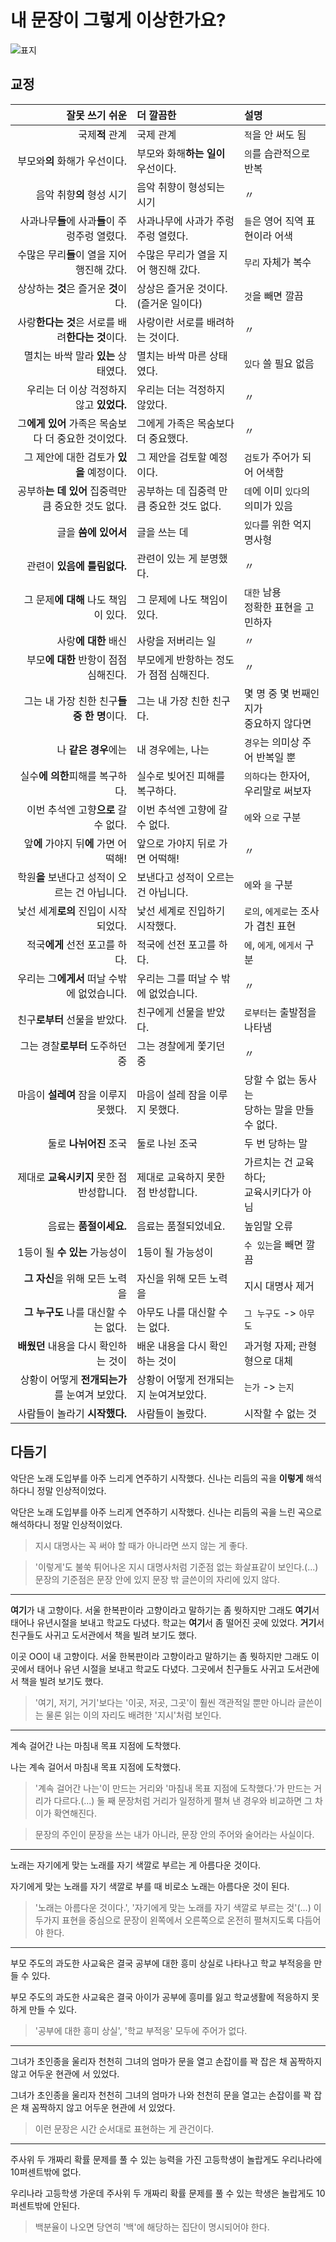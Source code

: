 # 내 문장이 그렇게 이상한가요?

![표지](img/title.jpg)


## 교정

| 잘못 쓰기 쉬운                                      | 더 깔끔한                                 | 설명                                             |
| ---:                                                | :---                                      | :---                                             |
| 국제**적** 관계                                     | 국제 관계                                 | `적`을 안 써도 됨                                |
| 부모와**의** 화해가 우선이다.                       | 부모와 화해**하는 일이** 우선이다.        | `의`를 습관적으로 반복                           |
| 음악 취향**의** 형성 시기                           | 음악 취향이 형성되는 시기                 | 〃                                               |
| 사과나무**들**에 사과**들**이 주렁주렁 열렸다.      | 사과나무에 사과가 주렁주렁 열렸다.        | `들`은 영어 직역 표현이라 어색                   |
| 수많은 무리**들**이 열을 지어 행진해 갔다.          | 수많은 무리가 열을 지어 행진해 갔다.      | `무리` 자체가 복수                               |
| 상상하는 **것**은 즐거운 **것**이다.                | 상상은 즐거운 것이다.(즐거운 일이다)      | `것`을 빼면 깔끔                                 |
| 사랑**한다는 것**은 서로를 배려**한다는 것**이다.   | 사랑이란 서로를 배려하는 것이다.          | 〃                                               |
| 멸치는 바싹 말라 **있는** 상태였다.                 | 멸치는 바싹 마른 상태였다.                | `있다` 쓸 필요 없음                              |
| 우리는 더 이상 걱정하지 않고 **있었다.**            | 우리는 더는 걱정하지 않았다.              | 〃                                               |
| 그**에게 있어** 가족은 목숨보다 더 중요한 것이었다. | 그에게 가족은 목숨보다 더 중요했다.       | 〃                                               |
| 그 제안에 대한 검토가 **있을** 예정이다.            | 그 제안을 검토할 예정이다.                | `검토`가 주어가 되어 어색함                      |
| 공부하**는 데 있어** 집중력만큼 중요한 것도 없다.   | 공부하는 데 집중력 만큼 중요한 것도 없다. | `데`에 이미 `있다`의 의미가 있음                 |
| 글을 **씀에 있어서**                                | 글을 쓰는 데                              | `있다`를 위한 억지 명사형                        |
| 관련이 **있음에 틀림없다.**                         | 관련이 있는 게 분명했다.                  | 〃                                               |
| 그 문제**에 대해** 나도 책임이 있다.                | 그 문제에 나도 책임이 있다.               | `대한` 남용<br>정확한 표현을 고민하자            |
| 사랑**에 대한** 배신                                | 사랑을 저버리는 일                        | 〃                                               |
| 부모**에 대한** 반항이 점점 심해진다.               | 부모에게 반항하는 정도가 점점 심해진다.   | 〃                                               |
| 그는 내 가장 친한 친구**들 중 한 명**이다.          | 그는 내 가장 친한 친구다.                 | 몇 명 중 몇 번째인지가<br>중요하지 않다면        |
| 나 **같은 경우**에는                                | 내 경우에는, 나는                         | `경우`는 의미상 주어 반복일 뿐                   |
| 실수**에 의한**피해를 복구하다.                     | 실수로 빚어진 피해를 복구하다.            | `의하다`는 한자어, 우리말로 써보자               |
| 이번 추석엔 고향**으로** 갈 수 없다.                | 이번 추석엔 고향에 갈 수 없다.            | `에`와 `으로` 구분                               |
| 앞**에** 가야지 뒤**에** 가면 어떡해!               | 앞으로 가야지 뒤로 가면 어떡해!           | 〃                                               |
| 학원**을** 보낸다고 성적이 오르는 건 아닙니다.      | 보낸다고 성적이 오르는 건 아닙니다.       | `에`와 `을` 구분                                 |
| 낯선 세계**로의** 진입이 시작되었다.                | 낯선 세계로 진입하기 시작했다.            | `로의`, `에게로`는 조사가 겹친 표현              |
| 적국**에게** 선전 포고를 하다.                      | 적국에 선전 포고를 하다.                  | `에`, `에게`, `에게서`  구분                     |
| 우리는 그**에게서** 떠날 수밖에 없었습니다.         | 우리는 그를 떠날 수 밖에 없었습니다.      | 〃                                               |
| 친구**로부터** 선물을 받았다.                       | 친구에게 선물을 받았다.                   | `로부터`는 출발점을 나타냄                       |
| 그는 경찰**로부터** 도주하던 중                     | 그는 경찰에게 쫓기던 중                   | 〃                                               |
| 마음이 **설레여** 잠을 이루지 못했다.               | 마음이 설레 잠을 이루지 못했다.           | 당할 수 없는 동사는<br>당하는 말을 만들 수 없다. |
| 둘로 **나뉘어진** 조국                              | 둘로 나뉜 조국                            | 두 번 당하는 말                                  |
| 제대로 **교육시키지** 못한 점 반성합니다.           | 제대로 교육하지 못한 점 반성합니다.       | 가르치는 건 교육하다;<br>교육시키다가 아님       |
| 음료는 **품절이세요.**                              | 음료는 품절되었네요.                      | 높임말 오류                                      |
| 1등이 될 **수 있는** 가능성이                       | 1등이 될 가능성이                         | `수 있는`을 빼면 깔끔                            |
| **그 자신**을 위해 모든 노력을                      | 자신을 위해 모든 노력을                   | 지시 대명사 제거                                 |
| **그 누구도** 나를 대신할 수는 없다.                | 아무도 나를 대신할 수는 없다.             | `그 누구도` -> `아무도`                          |
| **배웠던** 내용을 다시 확인하는 것이                | 배운 내용을 다시 확인하는 것이            | 과거형 자제; 관형형으로 대체                     |
| 상황이 어떻게 **전개되는가**를 눈여겨 보았다.       | 상황이 어떻게 전개되는지 눈여겨보았다.    | `는가` -> `는지`                                 |
| 사람들이 놀라기 **시작했다.**                       | 사람들이 놀랐다.                          | 시작할 수 없는 것                                |


## 다듬기

악단은 노래 도입부를 아주 느리게 연주하기 시작했다. 신나는 리듬의 곡을 **이렇게** 해석하다니 정말 인상적이었다.

악단은 노래 도입부를 아주 느리게 연주하기 시작했다. 신나는 리듬의 곡을 느린 곡으로 해석하다니 정말 인상적이었다.

> 지시 대명사는 꼭 써야 할 때가 아니라면 쓰지 않는 게 좋다.

> '이렇게'도 불쑥 튀어나온 지시 대명사처럼 기준점 없는 화살표같이 보인다.(...)
> 문장의 기준점은 문장 안에 있지 문장 밖 글쓴이의 자리에 있지 않다.

---

**여기**가 내 고향이다. 서울 한복판이라 고향이라고 말하기는 좀 뭣하지만 그래도 **여기**서 태어나 유년시절을 보내고 학교도 다녔다.
학교는 **여기**서 좀 떨어진 곳에 있었다. **거기**서 친구들도 사귀고 도서관에서 책을 빌려 보기도 했다.

이곳 OO이 내 고향이다. 서울 한복판이라 고향이라고 말하기는 좀 뭣하지만 그래도 이곳에서 태어나 유년 시절을 보내고 학교도 다녔다.
그곳에서 친구들도 사귀고 도서관에서 책을 빌려 보기도 했다.

> '여기, 저기, 거기'보다는 '이곳, 저곳, 그곳'이 훨씬 객관적일 뿐만 아니라
> 글쓴이는 물론 읽는 이의 자리도 배려한 '지시'처럼 보인다.

---

계속 걸어간 나는 마침내 목표 지점에 도착했다.

나는 계속 걸어서 마침내 목표 지점에 도착했다.

> '계속 걸어간 나는'이 만드는 거리와 '마침내 목표 지점에 도착했다.'가 만드는 거리가 다르다.(...)
> 둘 째 문장처럼 거리가 일정하게 펼쳐 낸 경우와 비교하면 그 차이가 확연해진다.

> 문장의 주인이 문장을 쓰는 내가 아니라, 문장 안의 주어와 술어라는 사실이다.

---

노래는 자기에게 맞는 노래를 자기 색깔로 부르는 게 아름다운 것이다.

자기에게 맞는 노래를 자기 색깔로 부를 때 비로소 노래는 아름다운 것이 된다.

> '노래는 아름다운 것이다.', '자기에게 맞는 노래를 자기 색깔로 부르는 것'(...)
> 이 두가지 표현을 중심으로 문장이 왼쪽에서 오른쪽으로 온전히 펼쳐지도록 다듬어야 한다.

---

부모 주도의 과도한 사교육은 결국 공부에 대한 흥미 상실로 나타나고 학교 부적응을 만들 수 있다.

부모 주도의 과도한 사교육은 결국 아이가 공부에 흥미를 잃고 학교생활에 적응하지 못하게 만들 수 있다.

> '공부에 대한 흥미 상실', '학교 부적응' 모두에 주어가 없다.

---

그녀가 초인종을 울리자 천천히 그녀의 엄마가 문을 열고 손잡이를 꽉 잡은 채 꼼짝하지 않고 어두운 현관에 서 있었다.

그녀가 초인종을 울리자 천천히 그녀의 엄마가 나와 천천히 문을 열고는 손잡이를 꽉 잡은 채 꼼짝하지 않고 어두운 현관에 서 있었다.

> 이런 문장은 시간 순서대로 표현하는 게 관건이다.

---

주사위 두 개짜리 확률 문제를 풀 수 있는 능력을 가진 고등학생이 놀랍게도 우리나라에 10퍼센트밖에 없다.

우리나라 고등학생 가운데 주사위 두 개짜리 확률 문제를 풀 수 있는 학생은 놀랍게도 10퍼센트밖에 안된다.

> 백분율이 나오면 당연히 '백'에 해당하는 집단이 명시되어야 한다.
